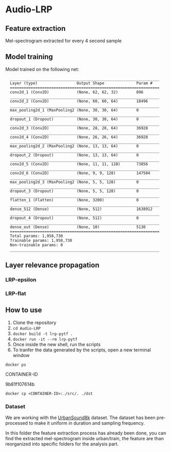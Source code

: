 # Audio-LRP


## Feature extraction
  Mel-spectrogram extracted for every 4 second sample
## Model training
  Model trained on the following net:
  ```shell
    _________________________________________________________________
    Layer (type)                 Output Shape              Param #
    =================================================================
    conv2d_1 (Conv2D)            (None, 62, 62, 32)        896
    _________________________________________________________________
    conv2d_2 (Conv2D)            (None, 60, 60, 64)        18496
    _________________________________________________________________
    max_pooling2d_1 (MaxPooling2 (None, 30, 30, 64)        0
    _________________________________________________________________
    dropout_1 (Dropout)          (None, 30, 30, 64)        0
    _________________________________________________________________
    conv2d_3 (Conv2D)            (None, 28, 28, 64)        36928
    _________________________________________________________________
    conv2d_4 (Conv2D)            (None, 26, 26, 64)        36928
    _________________________________________________________________
    max_pooling2d_2 (MaxPooling2 (None, 13, 13, 64)        0
    _________________________________________________________________
    dropout_2 (Dropout)          (None, 13, 13, 64)        0
    _________________________________________________________________
    conv2d_5 (Conv2D)            (None, 11, 11, 128)       73856
    _________________________________________________________________
    conv2d_6 (Conv2D)            (None, 9, 9, 128)         147584
    _________________________________________________________________
    max_pooling2d_3 (MaxPooling2 (None, 5, 5, 128)         0
    _________________________________________________________________
    dropout_3 (Dropout)          (None, 5, 5, 128)         0
    _________________________________________________________________
    flatten_1 (Flatten)          (None, 3200)              0
    _________________________________________________________________
    dense_512 (Dense)            (None, 512)               1638912
    _________________________________________________________________
    dropout_4 (Dropout)          (None, 512)               0
    _________________________________________________________________
    dense_out (Dense)            (None, 10)                5130
    =================================================================
    Total params: 1,958,730
    Trainable params: 1,958,730
    Non-trainable params: 0
    _________________________________________________________________
  ```
## Layer relevance propagation

### LRP-epsilon

### LRP-flat

## How to use

1. Clone the repository
2. `cd Audio-LRP`
3. `docker build -t lrp-pytf .`
4. `docker run -it --rm lrp-pytf`
5. Once inside the new shell, run the scripts
6. To tranfer the data generated by the scripts, open a new terminal window

```shell
docker ps
```
CONTAINER-ID

9b81f107614b
```shell
docker cp <CONTAINER-ID>:./src/. ./dst
```

### Dataset
We are working with the [UrbanSound8k](https://urbansounddataset.weebly.com/urbansound8k.html) dataset.
The dataset has been pre-processed to make it uniform in duration and sampling frequency.

In this folder the feature extraction process has already been done, you can find the extracted mel-spectrogram inside urban/train, the feature are than reorganized into specific folders for the analysis part.
